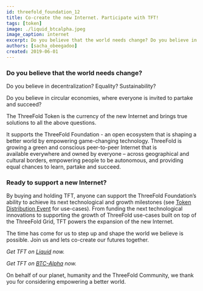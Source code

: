 ```yaml
---
id: threefold_foundation_12
title: Co-create the new Internet. Participate with TFT!
tags: [token]
image: ./liquid_btcalpha.jpeg
image_caption: internet
excerpt: Do you believe that the world needs change? Do you believe in decentralization? Equality? Sustainability? Do you believe in circular economies, where everyone is invited to partake and succeed? The ThreeFold Token is the currency of the new Internet and brings true solutions to all the above questions. 
authors: [sacha_obeegadoo]
created: 2019-06-01
---
```



### Do you believe that the world needs change?

Do you believe in decentralization? Equality? Sustainability?

Do you believe in circular economies, where everyone is invited to partake and succeed?

The ThreeFold Token is the currency of the new Internet and brings true solutions to all the above questions. 

It supports the ThreeFold Foundation - an open ecosystem that is shaping a better world by empowering game-changing technology. ThreeFold is growing a green and conscious peer-to-peer Internet that is available everywhere and owned by everyone – across geographical and cultural borders, empowering people to be autonomous, and providing equal chances to learn, partake and succeed.

### Ready to support a new Internet?

By buying and holding TFT, anyone can support the ThreeFold Foundation’s ability to achieve its next technological and growth milestones (see [Token Distribution Event](https://wiki.threefold.io/#/tdeoverview) for use-cases). From funding the next technological innovations to supporting the growth of ThreeFold use-cases built on top of the ThreeFold Grid, TFT powers the expansion of the new Internet. 

The time has come for us to step up and shape the world we believe is possible. Join us and lets co-create our futures together.

*Get TFT on [Liquid](https://app.liquid.com/exchange/TFTBTC) now.*

*Get TFT on [BTC-Alpha](https://btc-alpha.com/en/exchange/TFT_BTC) now.*

On behalf of our planet, humanity and the ThreeFold Community, we thank you for considering empowering a better world.
